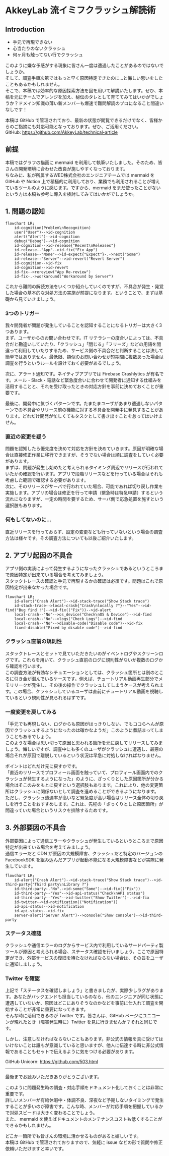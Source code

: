# AkkeyLab 流イミフクラッシュ解読術

## Introduction
- 手元で再現できない
- 心当たりのないクラッシュ
- 何ヶ月も触ってない行でクラッシュ

このように嫌な予感がする現象に皆さん一度は遭遇したことがあるのではないでしょうか。  
そして、調査手順次第ではもっと早く原因特定できたのに…と悔しい思いをしたこともあるかもしれません。  
そこで、本稿では効率的な原因探索方法を図を用いて解説いたします。ぜひ、本稿を元にチームでアレンジを加え、秘伝のタレとして育ててみてはいかがでしょうか？ドメイン知識の薄い新メンバーも爆速で難問解読のプロになること間違いなしです！

本稿は GitHub で管理されており、最新の状態が閲覧できるだけでなく、皆様からのご指摘にも対応可能となっております。ぜひ、ご活用ください。  
GitHub: https://github.com/AkkeyLab/technical-article

## 前提
本稿ではグラフの描画に mermaid を利用して執筆いたしました。そのため、皆さんの開発環境に合わせた改良が施しやすくなっております。  
ちなみに、私が所属するWED株式会社のエンジニアチームでは mermaid を GitHub や Notion 上で積極的に利用しており、業務でも利用されることが増えているツールのように感じます。ですから、mermaid をまだ使ったことがないという方は本稿も参考に導入を検討してみてはいかがでしょうか。

## 1. 問題の認知
```mermaid
flowchart LR;
    id-cognition(Problem\nRecognition)
    user("User")-->id-cognition
    alert("Alert")-->id-cognition
    debug("Debug")-->id-cognition
    id-cognition-->id-release{"Recent\nReleases"}
    id-release--"App"-->id-fix("Fix App")
    id-release--"None"-->id-expect{"Expect"}-.->next("Some")
    id-release--"Server"-->id-revert("Revert Server")
    id-cognition-->id-fix
    id-cognition-->id-revert
    id-fix-->rereview("App Re-review")
    id-fix-.->workaround("Workaround by Server")
```

これから難問の解読方法をいくつか紹介していくのですが、不具合が発生・発覚した場合の基本的な対処方法の実施が前提になります。ということで、まずは基礎から見ていきましょう。

### 3つのトリガー
我々開発者が問題が発生していることを認知することになるトリガーは大きく3つあります。  
まず、ユーザからのお問い合わせです。IT リテラシーの度合いによっては、不具合だと勘違いしていたり、「クラッシュ」「閉じる」「フリーズ」などの用語を間違って利用していたりするため、サービス側の不具合だと判断することは決して簡単ではありません。最低限、類似のお問い合わせが短期間に複数あった場合は調査を行うというルールを設けておく必要があるでしょう。

次に、アラート通知です。ネイティブアプリでは Firebase Crashlytics が有名です。メール・Slack・電話など緊急度合いに合わせて開発者に通知する仕組みを活用することと、それを受け取ったときの対応方針を事前に決めておくことが重要です。

最後に、開発中に気づくパターンです。たまたまユーザがあまり遭遇しないパターンでの不具合やリリース前の機能に対する不具合を開発中に発見することがあります。どれだけ開発が忙しくてもタスクとして書き出すことを怠ってはいけません。

### 直近の変更を疑う
問題を認知したら優先度を決めて対応を方針を決めていきます。原因が明確な場合は直接修正作業に移行できますが、そうでない場合は順に調査をしていく必要があります。  
まずは、問題が発生し始めたと考えられるタイミング周辺でリリースが行われていたかの確認を行います。アプリで段階リリースなどを行っている場合はそれも考慮した範囲で確認する必要があります。  
次に、そのリリースがサーバで行われていた場合、可能であれば切り戻し作業を実施します。アプリの場合は修正を行って申請（緊急時は特急申請）するという流れになりますが、一定の時間を要するため、サーバ側で応急処置を施すという選択肢もあります。

### 何もしてないのに…
直近リリースを行っておらず、設定の変更なども行っていないという場合の調査方法は様々です。その調査方法についても以後ご紹介いたします。

## 2. アプリ起因の不具合
アプリ側の実装によって発生するようになったクラッシュであるというところまで原因特定が出来ている場合を考えてみましょう。  
スタックトレースの確認と手元で再現するかの確認は必須です。問題はこれで原因特定が出来なかった場合です。

```mermaid
flowchart LR;
    id-alert("Crash Alert")-->id-stack-trace("Show Stack trace")
    id-stack-trace-->local-crash{"Crash\nlocally ?"}--"Yes"-->id-find("Bug find !")-->id-fix(("Fix"))-->id-alert
    local-crash--"No"-->os_device("Check\nOS & Device")-->id-find
    local-crash--"No"-->logs("Check Logs")-->id-find
    local-crash--"No"-->disable-code("Disable code")-->id-fix
    fixed-disable("Fixed by disable code")-->id-find
```

### クラッシュ直前の規則性
スタックトレースとセットで見ていただきたいのがイベントログやスクリーンログです。これらを用いて、クラッシュ直前のログに規則性がないか複数のログから確認を行います。  
この調査方法が有効なシチュエーションとしては、クラッシュ箇所とは別のところに引き金が潜んでいるケースです。例えば、チュートリアル動画再生部分でメモリリークが発生し、その後の操作でクラッシュしてしまうケースが考えられます。この場合、クラッシュしているユーザは直前にチュートリアル動画を視聴しているという規則性が見られるはずです。

### 一度変更を戻してみる
「手元でも再現しない、ログからも原因がはっきりしない、でもココらへんが原因でクラッシュするようになったのは確かなようだ」このように煮詰まってしまうこともあるでしょう。  
このような場合は思い切って原因と思われる箇所を元に戻してリリースしてみましょう。悔しいですが、調査中にも多くのユーザがクラッシュに遭遇し、最悪の場合それが原因で離脱しているという状況は早急に対処しなければなりません。

ポイントはどれだけ元に戻すかです。  
「直近のリリースでプロフィール画面を触っていて、プロフィール画面内でのクラッシュが発生するようになった」のように、ざっくりとした原因箇所が分かる場合はそこのみをもとに戻すという選択肢もあります。これにより、他の変更箇所はクラッシュに関係ないとして調査を進めることができるようになります。  
ただし、クラッシュ遭遇率が高いなど緊急度が高い場合はリリース全体の切り戻しを行うことをおすすめします。これは、先程の「ざっくりとした原因箇所」が間違っていた場合というリスクを排除するためです。

## 3. 外部要因の不具合
外部要因によって通信エラーやクラッシュが発生しているというところまで原因特定が出来ている場合を考えてみましょう。  
通信エラーだと CDN が原因の大規模障害、クラッシュだと特定のバージョンの FacebookSDK を組み込んだアプリが起動不能になる大規模障害などが実際に発生しています。

```mermaid
flowchart LR;
    id-alert("Crash Alert")-->id-stack-trace("Show Stack trace")-->id-third-party{"Third party\nLibrary ?"}
    id-third-party-."No".->id-some("Some")-->id-fix(("Fix"))
    id-third-party--"Yes"-->id-api-status("Check\nAPI status")
    id-third-party--"Yes"-->id-twitter("Show Twitter")-.->id-fix
    id-twitter-->id-notification(("Notification"))
    id-api-status-->id-notification
    id-api-status-->id-fix
    server-alert("Server Alert")-->console("Show console")-->id-third-party
```

### ステータス確認
クラッシュや通信エラーのログからサービス内で利用しているサードパーティ製ツールが原因と考えられる場合、ステータス確認を行いましょう。ここで原因特定ができ、外部サービスの復旧を待たなければならない場合は、その旨をユーザに通知しましょう。

### Twitter を確認
上記で「ステータスを確認しましょう」と書きましたが、実際少しラグがあります。あなたがバックエンドも担当しているのなら、他のエンジニアが同じ状態に遭遇していないか、原因はどこにありそうなのかなどを事前に仕入れて調査を開始することが非常に重要になってきます。  
そんな時に活用できるのが Twitter です。皆さんは、GitHub ページにユニコーンが現れたとき（障害発生時に）Twitter を見に行きませんか？それと同じです。

しかし、注意しなければならないこともあります。非公式の情報を真に受けてはいけないことは誰もが意識していると思いますが、他人に伝達する時に非公式情報であることもセットで伝えるように気をつける必要があります。

GitHub Unicorn: https://github.com/503.html

---

最後までお読みいただきありがとうございます。

このように問題発生時の調査・対応手順をドキュメント化しておくことは非常に重要です。  
詳しいメンバーが有給休暇中・体調不良、深夜など予期しないタイミングで発生することが多いのが障害です。こんな時、メンバーが対応手順を把握しているかで対処スピードは大きく変わることでしょう。  
また、 mermaid を使えばドキュメントのメンテナンスコストも低くすることができるかもしれません。

どこか一箇所でも皆さんの環境に活かせるものがあると嬉しいです。  
本稿は GitHub で管理されておりますので、気軽に issue などの形で質問や修正依頼いただけますと幸いです。
